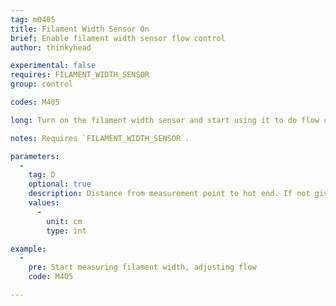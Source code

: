 ```yaml
---
tag: m0405
title: Filament Width Sensor On
brief: Enable filament width sensor flow control
author: thinkyhead

experimental: false
requires: FILAMENT_WIDTH_SENSOR
group: control

codes: M405

long: Turn on the filament width sensor and start using it to do flow control. Initially, the filament between the sensor and the hot-end will be treated as the nominal width.

notes: Requires `FILAMENT_WIDTH_SENSOR`.

parameters:
  -
    tag: D
    optional: true
    description: Distance from measurement point to hot end. If not given, the previous value will be used. The default startup value is set by `MEASUREMENT_DELAY_CM`.
    values:
      -
        unit: cm
        type: int

example:
  -
    pre: Start measuring filament width, adjusting flow
    code: M405

---
```

